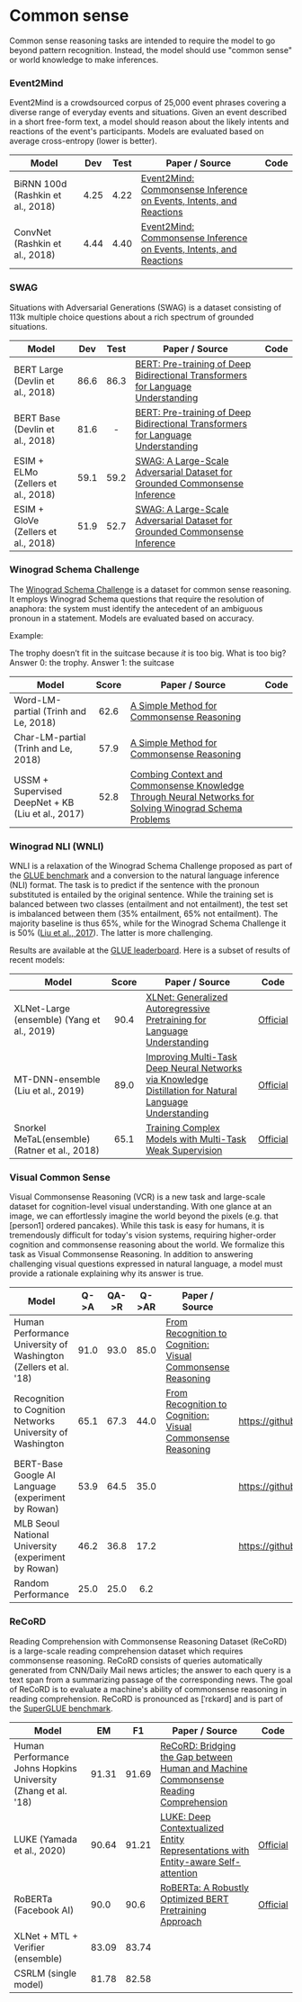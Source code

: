 # Common sense

Common sense reasoning tasks are intended to require the model to go beyond pattern 
recognition. Instead, the model should use "common sense" or world knowledge
to make inferences.

### Event2Mind

Event2Mind is a crowdsourced corpus of 25,000 event phrases covering a diverse range of everyday events and situations.
Given an event described in a short free-form text, a model should reason about the likely intents and reactions of the
event's participants. Models are evaluated based on average cross-entropy (lower is better).

| Model           | Dev  | Test  |  Paper / Source | Code | 
| ------------- | :-----:| :-----:|--- | --- | 
| BiRNN 100d (Rashkin et al., 2018) | 4.25 | 4.22 | [Event2Mind: Commonsense Inference on Events, Intents, and Reactions](https://arxiv.org/abs/1805.06939) | |
| ConvNet (Rashkin et al., 2018) | 4.44 | 4.40 | [Event2Mind: Commonsense Inference on Events, Intents, and Reactions](https://arxiv.org/abs/1805.06939) | |

### SWAG

Situations with Adversarial Generations (SWAG) is a dataset consisting of 113k multiple
choice questions about a rich spectrum of grounded situations.

| Model           | Dev  | Test  |  Paper / Source | Code | 
| ------------- | :-----:| :-----:|--- | --- | 
| BERT Large (Devlin et al., 2018) | 86.6 | 86.3 | [BERT: Pre-training of Deep Bidirectional Transformers for Language Understanding](https://arxiv.org/abs/1810.04805) | |
| BERT Base (Devlin et al., 2018) | 81.6 | - | [BERT: Pre-training of Deep Bidirectional Transformers for Language Understanding](https://arxiv.org/abs/1810.04805) | |
| ESIM + ELMo (Zellers et al., 2018) | 59.1 | 59.2 | [SWAG: A Large-Scale Adversarial Dataset for Grounded Commonsense Inference](http://arxiv.org/abs/1808.05326) |  |
| ESIM + GloVe (Zellers et al., 2018) | 51.9 | 52.7 | [SWAG: A Large-Scale Adversarial Dataset for Grounded Commonsense Inference](http://arxiv.org/abs/1808.05326) |  |

### Winograd Schema Challenge

The [Winograd Schema Challenge](https://www.aaai.org/ocs/index.php/KR/KR12/paper/view/4492)
is a dataset for common sense reasoning. It employs Winograd Schema questions that
require the resolution of anaphora: the system must identify the antecedent of an ambiguous pronoun in a statement. Models
are evaluated based on accuracy.

Example:

The trophy doesn’t fit in the suitcase because _it_ is too big. What is too big?
Answer 0: the trophy. Answer 1: the suitcase

| Model           | Score  |  Paper / Source | Code |
| ------------- | :-----:| --- | --- |
| Word-LM-partial (Trinh and Le, 2018) | 62.6 | [A Simple Method for Commonsense Reasoning](https://arxiv.org/abs/1806.02847) | |
| Char-LM-partial (Trinh and Le, 2018) | 57.9 | [A Simple Method for Commonsense Reasoning](https://arxiv.org/abs/1806.02847) | |
| USSM + Supervised DeepNet + KB (Liu et al., 2017) | 52.8 | [Combing Context and Commonsense Knowledge Through Neural Networks for Solving Winograd Schema Problems](https://aaai.org/ocs/index.php/SSS/SSS17/paper/view/15392) | |

### Winograd NLI (WNLI)

WNLI is a relaxation of the Winograd Schema Challenge proposed as part of the [GLUE benchmark](https://arxiv.org/abs/1804.07461) and a conversion to the natural language inference (NLI) format. The task is to predict if the sentence with the pronoun substituted is entailed by the original sentence. While the training set is balanced between two classes (entailment and not entailment), the test set is imbalanced between them (35% entailment, 65% not entailment). The majority baseline is thus 65%, while for the Winograd Schema Challenge it is 50% ([Liu et al., 2017](https://www.aaai.org/ocs/index.php/SSS/SSS17/paper/view/15392)). The latter is more challenging.

Results are available at the [GLUE leaderboard](https://gluebenchmark.com/leaderboard). Here is a subset of results of recent models:

| Model           | Score  |  Paper / Source | Code |
| ------------- | :-----:| --- | --- |
| XLNet-Large (ensemble) (Yang et al., 2019) | 90.4 | [XLNet: Generalized Autoregressive Pretraining for Language Understanding](https://arxiv.org/pdf/1906.08237.pdf) | [Official](https://github.com/zihangdai/xlnet/) |
| MT-DNN-ensemble (Liu et al., 2019) | 89.0 | [Improving Multi-Task Deep Neural Networks via Knowledge Distillation for Natural Language Understanding](https://arxiv.org/pdf/1904.09482.pdf) | [Official](https://github.com/namisan/mt-dnn/) |
| Snorkel MeTaL(ensemble) (Ratner et al., 2018) | 65.1 | [Training Complex Models with Multi-Task Weak Supervision](https://arxiv.org/pdf/1810.02840.pdf) | [Official](https://github.com/HazyResearch/metal) |

### Visual Common Sense

Visual Commonsense Reasoning (VCR) is a new task and large-scale dataset for cognition-level visual understanding.
With one glance at an image, we can effortlessly imagine the world beyond the pixels (e.g. that [person1] ordered 
pancakes). While this task is easy for humans, it is tremendously difficult for today's vision systems, requiring 
higher-order cognition and commonsense reasoning about the world. We formalize this task as Visual Commonsense 
Reasoning. In addition to answering challenging visual questions expressed in natural language, a model must provide a 
rationale explaining why its answer is true.

| Model | Q->A  | QA->R  | Q->AR  | Paper / Source | Code |
| ------ | :-------:| :-------: | :-------:| ------ |  ------ | 
| Human Performance University of Washington (Zellers et al. '18) | 91.0 | 93.0 | 85.0 | [From Recognition to Cognition: Visual Commonsense Reasoning](https://arxiv.org/abs/1811.10830) | | 
| Recognition to Cognition Networks University of Washington | 65.1 | 67.3 | 44.0 | [From Recognition to Cognition: Visual Commonsense Reasoning](https://arxiv.org/abs/1811.10830) |  https://github.com/rowanz/r2c |
| BERT-Base Google AI Language (experiment by Rowan) | 53.9 | 64.5 | 35.0 | | https://github.com/google-research/bert |
| MLB Seoul National University (experiment by Rowan) | 46.2 | 36.8 | 17.2 | | https://github.com/jnhwkim/MulLowBiVQA |
| Random Performance | 25.0 | 25.0 | 6.2 | | | 

### ReCoRD

Reading Comprehension with Commonsense Reasoning Dataset (ReCoRD) is a large-scale reading comprehension dataset which requires commonsense reasoning. ReCoRD consists of queries automatically generated from CNN/Daily Mail news articles; the answer to each query is a text span from a summarizing passage of the corresponding news. The goal of ReCoRD is to evaluate a machine's ability of commonsense reasoning in reading comprehension. ReCoRD is pronounced as [ˈrɛkərd] and is part of the [SuperGLUE benchmark](https://arxiv.org/pdf/1905.00537.pdf).

| Model | EM  | F1  | Paper / Source | Code |
| ------ | ------- | ------- | ------ |  ------ | 
| Human Performance Johns Hopkins University (Zhang et al. '18) | 91.31 | 91.69 | [ReCoRD: Bridging the Gap between Human and Machine Commonsense Reading Comprehension](https://arxiv.org/pdf/1810.12885.pdf) | | \
| LUKE (Yamada et al., 2020) | 90.64 | 91.21 | [LUKE: Deep Contextualized Entity Representations with Entity-aware Self-attention](https://www.aclweb.org/anthology/2020.emnlp-main.523) | [Official](https://github.com/studio-ousia/luke) |
| RoBERTa (Facebook AI)  | 90.0 | 90.6 | [RoBERTa: A Robustly Optimized BERT Pretraining Approach](https://arxiv.org/pdf/1907.11692.pdf) | [Official](https://github.com/pytorch/fairseq/tree/master/examples/roberta) | 
| XLNet + MTL + Verifier (ensemble)  | 83.09 | 83.74 | | | 
| CSRLM (single model) | 81.78 | 82.58 | | |
